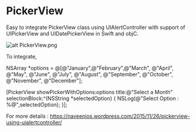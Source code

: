 # PickerView

Easy to integrate PickerView class using UIAlertController with support of UIPickerView and UIDatePickerView in Swift and objC.

![alt PickerView.png](https://github.com/naveenshan01/PickerView/blob/master/PickerView.png)

To integrate,

NSArray *options = @[@"January",@"February",@"March", @"April", @"May", @"June", @"July", @"August", @"September", @"October", @"November", @"December"];
 
[PickerView showPickerWithOptions:options title:@"Select a Month" selectionBlock:^(NSString *selectedOption) {
NSLog(@"Select Option : %@",selectedOption);
}];

For more details : https://naveenios.wordpress.com/2015/11/26/pickerview-using-uialertcontroller/
